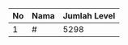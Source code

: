| No | Nama            | Jumlah Level |
|----|-----------------|--------------|
| 1  | #    |    5298        |
